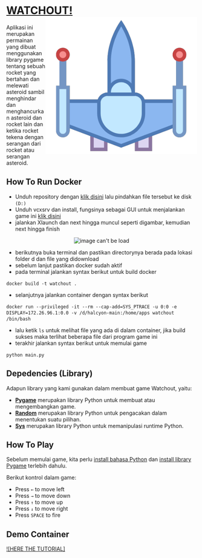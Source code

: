 # [WATCHOUT!](https://github.com/Hans299/dockerHANDSON) <img src="image/player.png" width="400" align="right" />

Aplikasi ini merupakan permainan yang dibuat menggunakan library pygame tentang sebuah rocket yang bertahan dan melewati asteroid sambil menghindar dan menghancurkan asteroid dan rocket lain dan ketika 
rocket tekena dengan serangan dari rocket atau serangan asteroid.

## How To Run Docker
- Unduh repository dengan [klik disini](https://github.com/Hans299/dockerHANDSON/archive/refs/heads/main.zip) lalu pindahkan file tersebut ke disk `(D:)`
- Unduh vcxsrv dan install, fungsinya sebagai GUI untuk menjalankan game ini [klik disini](https://downloads.sourceforge.net/project/vcxsrv/vcxsrv/1.20.14.0/vcxsrv-64.1.20.14.0.installer.exe?ts=gAAAAABikM4htiS-mb2njw45IMlr5iPITdvV6w5QqC2tlvxcF5u9QUvHH742ZgREwNiP9q8K8-TvhIPFacna04QFFrmqVtzk7A%3D%3D&r=https%3A%2F%2Fsourceforge.net%2Fprojects%2Fvcxsrv%2Ffiles%2Flatest%2Fdownload)
- jalankan Xlaunch dan next hingga muncul seperti digambar, kemudian next hingga finish
<div align="center"> 
<img src="ahttps://github.dev/Hans299/dockerHANDSON/blob/5729e74704f08fa78213f24a747a20c9855c59f2/Dokumentasi.png" alt="image can't be load" />
</div>

- berikutnya buka terminal dan pastikan directorynya berada pada lokasi folder d dan file yang didownload 
- sebelum lanjut pastikan docker sudah aktif
- pada terminal jalankan syntax berikut untuk build docker
```
docker build -t watchout .
```
- selanjutnya jalankan container dengan syntax berikut
```
docker run --privileged -it --rm --cap-add=SYS_PTRACE -u 0:0 -e DISPLAY=172.26.96.1:0.0 -v /d/halcyon-main:/home/apps watchout /bin/bash
```
- lalu ketik `ls` untuk melihat file yang ada di dalam container, jika build sukses maka terlihat beberapa file dari program game ini
- terakhir jalankan syntax berikut untuk memulai game
```
python main.py
```

## Depedencies (Library)
Adapun library yang kami gunakan dalam membuat game Watchout, yaitu:
- **[Pygame](https://www.pygame.org)** merupakan library Python untuk membuat atau mengembangkan game.
- **[Random](https://docs.python.org/3/library/random.html)** merupakan library Python untuk pengacakan dalam menentukan suatu pilihan.
- **[Sys](https://docs.python.org/3/library/sys.html)** merupakan library Python untuk memanipulasi runtime Python.

## How To Play
Sebelum memulai game, kita perlu [install bahasa Python](https://dqlab.id/cara-download-dan-install-python-pada-berbagai-sistem-operasi) dan [install library Pygame](https://www.nesabamedia.com/cara-instal-pygame-di-windows/) terlebih dahulu.

Berikut kontrol dalam game:
- Press `←` to move left
- Press `→` to move down
- Press `↑` to move up
- Press `↓` to move right
- Press `SPACE` to fire

## Demo Container
[![HERE THE TUTORIAL]](isilinkYT)